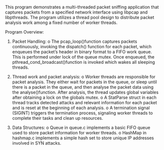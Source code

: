 This program demonstrates a multi-threaded packet sniffing application that captures packets from a specified network interface using libpcap and libpthreads. The program utilizes a thread pool design to distribute packet analysis work among a fixed number of worker threads.
  
Program Overview:
1. Packet Handling:
  o The pcap_loop()function captures packets continuously, invoking the dispatch() function for each packet, which enqueues the packet’s header in binary format to a FIFO work queue. This is performed under lock of the queue mutex. Once enqueued, the pthread_cond_broadcast()function is invoked which wakes all sleeping threads.

2. Thread work and packet analysis:
    o Worker threads are responsible for packet analysis. They either wait for packets in the queue, or sleep until there is a packet in the queue, and then analyse the packet data using the analyse()function. After analysis, the thread updates global variables after obtaining a lock on the globals mutex.
    o A StatParse struct in each thread tracks detected attacks and relevant information for each packet and is reset at the beginning of each analysis.
    o A termination signal (SIGINT) triggers the termination process, signaling worker threads to complete their tasks and clean up resources.
3. Data Structures:
    o Queue in queue.c implements a basic FIFO queue used to store packet information for worker threads.
    o HashMap in hashmap.c implements a simple hash set to store unique IP addresses involved in SYN attacks.
